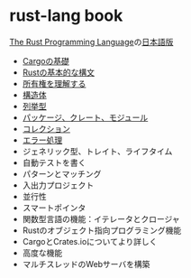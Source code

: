 # rust-lang book

[The Rust Programming Language](https://doc.rust-lang.org/stable/book/)の[日本語版](https://doc.rust-jp.rs/book-ja/)

- [Cargoの基礎](./docs/cargo.md)
- [Rustの基本的な構文](./docs/rust_basic_syntax.md)
- [所有権を理解する](./docs/ownership.md)
- [構造体](./docs/struct.md)
- [列挙型](./docs/enum.md)
- [パッケージ、クレート、モジュール](./docs/package_crate_module.md)
- [コレクション](./docs/collections.md)
- [エラー処理](./docs/error_handling.md)
- ジェネリック型、トレイト、ライフタイム
- 自動テストを書く
- パターンとマッチング
- 入出力プロジェクト
- 並行性
- スマートポインタ
- 関数型言語の機能：イテレータとクロージャ
- Rustのオブジェクト指向プログラミング機能
- CargoとCrates.ioについてより詳しく
- 高度な機能
- マルチスレッドのWebサーバを構築

